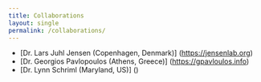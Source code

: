 ```yaml
---
title: Collaborations
layout: single
permalink: /collaborations/
---
```


* [Dr. Lars Juhl Jensen (Copenhagen, Denmark)] (https://jensenlab.org)
* [Dr. Georgios Pavlopoulos (Athens, Greece)] (https://gpavloulos.info)
* [Dr. Lynn Schriml (Maryland, US)] ()
